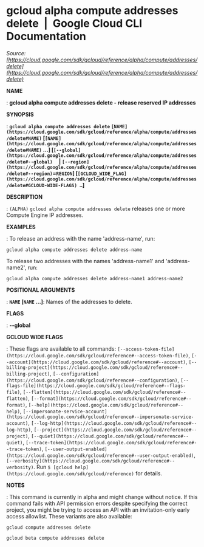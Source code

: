 # gcloud alpha compute addresses delete  |  Google Cloud CLI Documentation

*Source: [https://cloud.google.com/sdk/gcloud/reference/alpha/compute/addresses/delete](https://cloud.google.com/sdk/gcloud/reference/alpha/compute/addresses/delete)*

**NAME**

: **gcloud alpha compute addresses delete - release reserved IP addresses**

**SYNOPSIS**

: **`gcloud alpha compute addresses delete` `[NAME](https://cloud.google.com/sdk/gcloud/reference/alpha/compute/addresses/delete#NAME)` [`[NAME](https://cloud.google.com/sdk/gcloud/reference/alpha/compute/addresses/delete#NAME)` …] [`[--global](https://cloud.google.com/sdk/gcloud/reference/alpha/compute/addresses/delete#--global)`     | `[--region](https://cloud.google.com/sdk/gcloud/reference/alpha/compute/addresses/delete#--region)`=`REGION`] [`[GCLOUD_WIDE_FLAG](https://cloud.google.com/sdk/gcloud/reference/alpha/compute/addresses/delete#GCLOUD-WIDE-FLAGS) …`]**

**DESCRIPTION**

: `(ALPHA)` `gcloud alpha compute addresses delete` releases
one or more Compute Engine IP addresses.

**EXAMPLES**

: To release an address with the name 'address-name', run:

```
gcloud alpha compute addresses delete address-name
```

To release two addresses with the names 'address-name1' and 'address-name2',
run:

```
gcloud alpha compute addresses delete address-name1 address-name2
```

**POSITIONAL ARGUMENTS**

: **`NAME` [`NAME` …]**:
Names of the addresses to delete.

**FLAGS**

: **--global**

**GCLOUD WIDE FLAGS**

: These flags are available to all commands: `[--access-token-file](https://cloud.google.com/sdk/gcloud/reference#--access-token-file)`,
`[--account](https://cloud.google.com/sdk/gcloud/reference#--account)`, `[--billing-project](https://cloud.google.com/sdk/gcloud/reference#--billing-project)`,
`[--configuration](https://cloud.google.com/sdk/gcloud/reference#--configuration)`,
`[--flags-file](https://cloud.google.com/sdk/gcloud/reference#--flags-file)`,
`[--flatten](https://cloud.google.com/sdk/gcloud/reference#--flatten)`, `[--format](https://cloud.google.com/sdk/gcloud/reference#--format)`, `[--help](https://cloud.google.com/sdk/gcloud/reference#--help)`, `[--impersonate-service-account](https://cloud.google.com/sdk/gcloud/reference#--impersonate-service-account)`,
`[--log-http](https://cloud.google.com/sdk/gcloud/reference#--log-http)`,
`[--project](https://cloud.google.com/sdk/gcloud/reference#--project)`, `[--quiet](https://cloud.google.com/sdk/gcloud/reference#--quiet)`, `[--trace-token](https://cloud.google.com/sdk/gcloud/reference#--trace-token)`, `[--user-output-enabled](https://cloud.google.com/sdk/gcloud/reference#--user-output-enabled)`,
`[--verbosity](https://cloud.google.com/sdk/gcloud/reference#--verbosity)`.
Run `$ [gcloud help](https://cloud.google.com/sdk/gcloud/reference)` for details.

**NOTES**

: This command is currently in alpha and might change without notice. If this
command fails with API permission errors despite specifying the correct project,
you might be trying to access an API with an invitation-only early access
allowlist. These variants are also available:

```
gcloud compute addresses delete
```

```
gcloud beta compute addresses delete
```